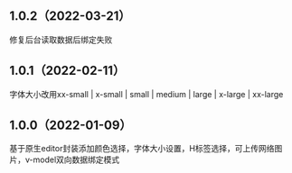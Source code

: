 ## 1.0.2（2022-03-21）
修复后台读取数据后绑定失败
## 1.0.1（2022-02-11）
字体大小改用xx-small | x-small | small | medium | large | x-large | xx-large
## 1.0.0（2022-01-09）
基于原生editor封装添加颜色选择，字体大小设置，H标签选择，可上传网络图片，v-model双向数据绑定模式
